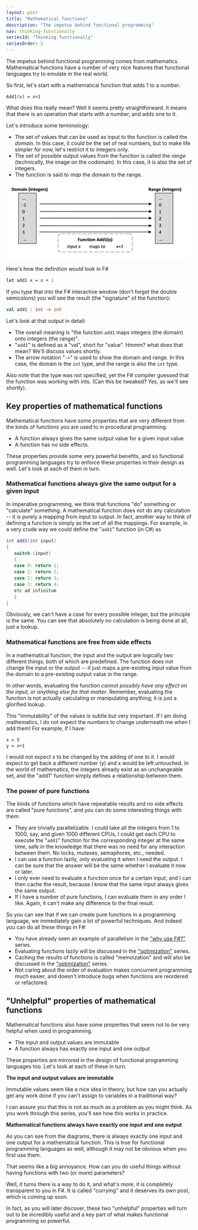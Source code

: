 ```yaml
---
layout: post
title: "Mathematical functions"
description: "The impetus behind functional programming"
nav: thinking-functionally
seriesId: "Thinking functionally"
seriesOrder: 2
---
```


The impetus behind functional programming comes from mathematics. Mathematical functions have a number of very nice features that functional languages try to emulate in the real world. 

So first, let's start with a mathematical function that adds 1 to a number.

	Add1(x) = x+1

What does this really mean?  Well it seems pretty straightforward. It means that there is an operation that starts with a number, and adds one to it. 

Let's introduce some terminology:

* The set of values that can be used as input to the function is called the *domain*. In this case, it could be the set of real numbers, but to make life simpler for now, let's restrict it to integers only.
* The set of possible output values from the function is called the *range* (technically, the image on the codomain). In this case, it is also the set of integers.
* The function is said to *map* the domain to the range.

![](../assets/img/Functions_Add1.png)
 
Here's how the definition would look in F#

```fsharp
let add1 x = x + 1
```

If you type that into the F# interactive window (don't forget the double semicolons) you will see the result (the "signature" of the function): 

```fsharp
val add1 : int -> int
```

Let's look at that output in detail:

* The overall meaning is "the function `add1` maps integers (the domain) onto integers (the range)".
* "`add1`" is defined as a "val", short for "value". Hmmm? what does that mean?  We'll discuss values shortly.
* The arrow notation "`->`" is used to show the domain and range. In this case, the domain is the `int` type, and the range is also the `int` type.

Also note that the type was not specified, yet the F# compiler guessed that the function was working with ints. (Can this be tweaked? Yes, as we'll see shortly).

## Key properties of mathematical functions ##

Mathematical functions have some properties that are very different from the kinds of functions you are used to in procedural programming.

* A function always gives the same output value for a given input value
* A function has no side effects. 

These properties provide some very powerful benefits, and so functional programming languages try to enforce these properties in their design as well. Let's look at each of them in turn.

### Mathematical functions always give the same output for a given input ###

In imperative programming, we think that functions "do" something or "calculate" something. A mathematical function does not do any calculation -- it is purely a mapping from input to output. In fact, another way to think of defining a function is simply as the set of all the mappings. For example, in a very crude way we could define the "`add1`" 
function (in C#) as 

```csharp
int add1(int input)
{ 
   switch (input)
   {
   case 0: return 1;
   case 1: return 2;
   case 2: return 3;
   case 3: return 4;
   etc ad infinitum
   }
}
```

Obviously, we can't have a case for every possible integer, but the principle is the same. You can see that absolutely no calculation is being done at all, just a lookup.

### Mathematical functions are free from side effects ###

In a mathematical function, the input and the output are logically two different things, both of which are predefined. The function does not change the input or the output -- it just maps a pre-existing input value from the domain to a pre-existing output value in the range. 

In other words, evaluating the function *cannot possibly have any effect on the input, or anything else for that matter*. Remember, evaluating the function is not actually calculating or manipulating anything; it is just a glorified lookup.

This "immutability" of the values is subtle but very important. If I am doing mathematics, I do not expect the numbers to change underneath me when I add them!  For example, if I have:

	x = 5
	y = x+1

I would not expect x to be changed by the adding of one to it. I would expect to get back a different number (y) and x would be left untouched. In the world of mathematics, the integers already exist as an unchangeable set, and the "add1" function simply defines a relationship between them.

### The power of pure functions ###

The kinds of functions which have repeatable results and no side effects are called "pure functions", and you can do some interesting things with them:

* They are trivially parallelizable. I could take all the integers from 1 to 1000, say, and given 1000 different CPUs, I could get each CPU to execute the "`add1`" function for the corresponding integer at the same time, safe in the knowledge that there was no need for any interaction between them. No locks, mutexes, semaphores, etc., needed. 
* I can use a function lazily, only evaluating it when I need the output. I can be sure that the answer will be the same whether I evaluate it now or later.
* I only ever need to evaluate a function once for a certain input, and I can then cache the result, because I know that the same input always gives the same output.
* If I have a number of pure functions, I can evaluate them in any order I like. Again, it can't make any difference to the final result.

So you can see that if we can create pure functions in a programming language, we immediately gain a lot of powerful techniques. And indeed you can do all these things in F#:

* You have already seen an example of parallelism in the ["why use F#?"](../series/why-use-fsharp.md) series. 
* Evaluating functions lazily will be discussed in the ["optimization"](../series/optimization.md) series.
* Caching the results of functions is called "memoization" and will also be discussed in the ["optimization"](../series/optimization.md) series.
* Not caring about the order of evaluation makes concurrent programming much easier, and doesn't introduce bugs when functions are reordered or refactored. 

## "Unhelpful" properties of mathematical functions ##

Mathematical functions also have some properties that seem not to be very helpful when used in programming.

* The input and output values are immutable
* A function always has exactly one input and one output

These properties are mirrored in the design of functional programming languages too. Let's look at each of these in turn.

**The input and output values are immutable**

Immutable values seem like a nice idea in theory, but how can you actually get any work done if you can't assign to variables in a traditional way?  

I can assure you that this is not as much as a problem as you might think. As you work through this series, you'll see how this works in practice.

**Mathematical functions always have exactly one input and one output**

As you can see from the diagrams, there is always exactly one input and one output for a mathematical function. This is true for functional programming languages as well, although it may not be obvious when you first use them. 

That seems like a big annoyance. How can you do useful things without having functions with two (or more) parameters?

Well, it turns there is a way to do it, and what's more, it is completely transparent to you in F#. It is called "currying" and it deserves its own post, which is coming up soon.

In fact, as you will later discover, these two "unhelpful" properties will turn out to be incredibly useful and a key part of what makes functional programming so powerful.

